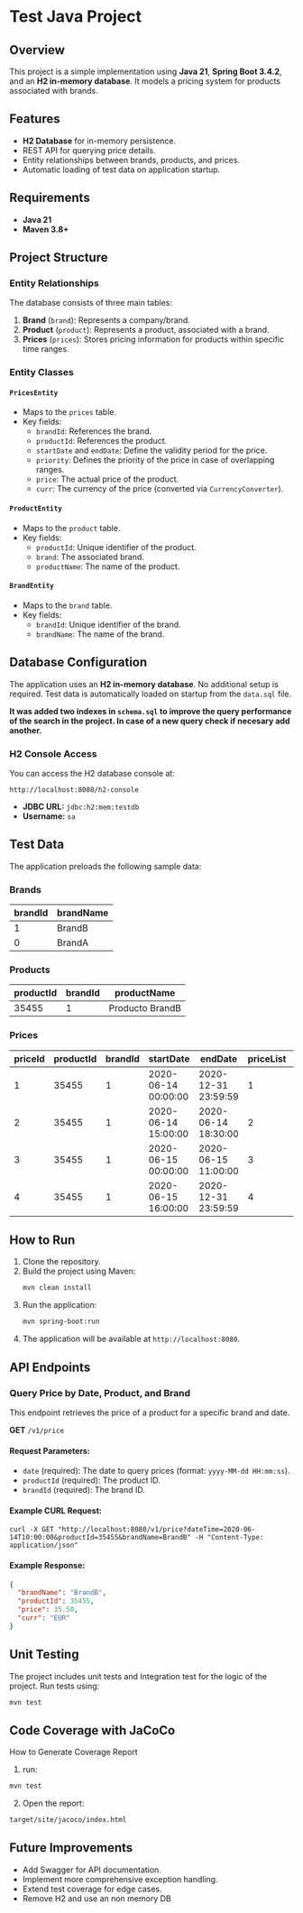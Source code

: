 # Test Java Project

## Overview
This project is a simple implementation using **Java 21**, **Spring Boot 3.4.2**, and an **H2 in-memory database**. It models a pricing system for products associated with brands.

## Features
- **H2 Database** for in-memory persistence.
- REST API for querying price details.
- Entity relationships between brands, products, and prices.
- Automatic loading of test data on application startup.

## Requirements
- **Java 21**
- **Maven 3.8+**

## Project Structure
### Entity Relationships
The database consists of three main tables:

1. **Brand** (`brand`): Represents a company/brand.
2. **Product** (`product`): Represents a product, associated with a brand.
3. **Prices** (`prices`): Stores pricing information for products within specific time ranges.

### Entity Classes

#### `PricesEntity`
- Maps to the `prices` table.
- Key fields:
    - `brandId`: References the brand.
    - `productId`: References the product.
    - `startDate` and `endDate`: Define the validity period for the price.
    - `priority`: Defines the priority of the price in case of overlapping ranges.
    - `price`: The actual price of the product.
    - `curr`: The currency of the price (converted via `CurrencyConverter`).

#### `ProductEntity`
- Maps to the `product` table.
- Key fields:
    - `productId`: Unique identifier of the product.
    - `brand`: The associated brand.
    - `productName`: The name of the product.

#### `BrandEntity`
- Maps to the `brand` table.
- Key fields:
    - `brandId`: Unique identifier of the brand.
    - `brandName`: The name of the brand.

## Database Configuration
The application uses an **H2 in-memory database**. No additional setup is required. Test data is automatically loaded on startup from the `data.sql` file.

**It was added two indexes in `schema.sql` to improve the query performance of the search in the project. In case of a new query check if necesary add another.**

### H2 Console Access
You can access the H2 database console at:
```
http://localhost:8080/h2-console
```
- **JDBC URL:** `jdbc:h2:mem:testdb`
- **Username:** `sa`

## Test Data
The application preloads the following sample data:

### Brands
| brandId | brandName |
|---------|-----------|
| 1       | BrandB    |
| 0       | BrandA    |

### Products
| productId | brandId | productName     |
|-----------|---------|-----------------|
| 35455     | 1       | Producto BrandB |

### Prices
| priceId | productId | brandId | startDate           | endDate             | priceList | priority | price  | curr |
|---------|-----------|---------|---------------------|---------------------|-----------|----------|--------|------|
| 1       | 35455     | 1       | 2020-06-14 00:00:00 | 2020-12-31 23:59:59 | 1         | 0        | 35.50  | EUR  |
| 2       | 35455     | 1       | 2020-06-14 15:00:00 | 2020-06-14 18:30:00 | 2         | 1        | 25.45  | EUR  |
| 3       | 35455     | 1       | 2020-06-15 00:00:00 | 2020-06-15 11:00:00 | 3         | 1        | 30.50  | EUR  |
| 4       | 35455     | 1       | 2020-06-15 16:00:00 | 2020-12-31 23:59:59 | 4         | 1        | 38.95  | EUR  |

## How to Run
1. Clone the repository.
2. Build the project using Maven:
   ```bash
   mvn clean install
   ```
3. Run the application:
   ```bash
   mvn spring-boot:run
   ```
4. The application will be available at `http://localhost:8080`.

## API Endpoints
### Query Price by Date, Product, and Brand
This endpoint retrieves the price of a product for a specific brand and date.

**GET** `/v1/price`

#### Request Parameters:
- `date` (required): The date to query prices (format: `yyyy-MM-dd HH:mm:ss`).
- `productId` (required): The product ID.
- `brandId` (required): The brand ID.

#### Example CURL Request:
```http
curl -X GET "http://localhost:8080/v1/price?dateTime=2020-06-14T10:00:00&productId=35455&brandName=BrandB" -H "Content-Type: application/json"
```

#### Example Response:
```json
{
  "brandName": "BrandB",
  "productId": 35455,
  "price": 35.50,
  "curr": "EUR"
}
```

## Unit Testing
The project includes unit tests and Integration test for the logic of the project. Run tests using:
```bash
mvn test
```
## Code Coverage with JaCoCo
How to Generate Coverage Report
1. run:
```bash
mvn test
```
2. Open the report:
```bash
target/site/jacoco/index.html
```
## Future Improvements
- Add Swagger for API documentation.
- Implement more comprehensive exception handling.
- Extend test coverage for edge cases.
- Remove H2 and use an non memory DB

